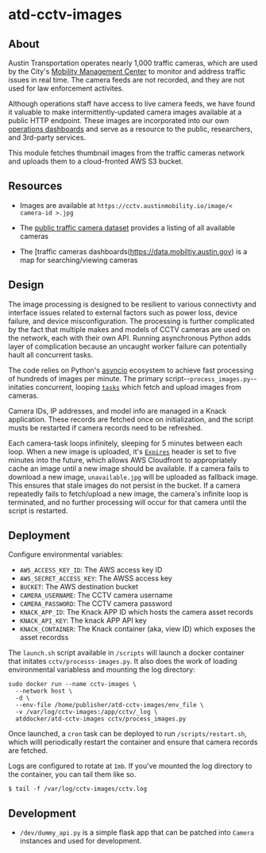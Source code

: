 # atd-cctv-images

## About

Austin Transportation operates nearly 1,000 traffic cameras, which are used by the City's [Mobility Management Center](https://www.austintexas.gov/department/arterial-management) to monitor and address traffic issues in real time. The camera feeds are not recorded, and they are not used for law enforcement activites.

Although operations staff have access to live camera feeds, we have found it valuable to make intermittently-updated camera images available at a public HTTP endpoint. These images are incorporated into our own [operations dashboards](https://data.mobiltiy.austin.gov) and serve as a resource to the public, researchers, and 3rd-party services.

This module fetches thumbnail images from the traffic cameras network and uploads them to a cloud-fronted AWS S3 bucket. 

## Resources

- Images are available at `https://cctv.austinmobility.io/image/< camera-id >.jpg`

- The [public traffic camera dataset](https://data.austintexas.gov/Transportation-and-Mobility/Traffic-Cameras/b4k4-adkb) provides a listing of all available cameras

- The [traffic cameras dashboards(https://data.mobiltiy.austin.gov) is a map for searching/viewing cameras

## Design

The image processing is designed to be resilient to various connectivty and interface issues related to external factors such as power loss, device failure, and device misconfiguration. The processing is further complicated by the fact that multiple makes and models of CCTV cameras are used on the network, each with their own API. Running asynchronous Python adds layer of complication because an uncaught worker failure can potentially hault all concurrent tasks.

The code relies on Python's [asyncio](https://docs.python.org/3/library/asyncio.html) ecosystem to achieve fast processing of hundreds of images per minute. The primary script--`process_images.py`--initaties concurrent, looping [`tasks`](https://docs.python.org/3/library/asyncio-task.html#task-object) which fetch and upload images from cameras.

Camera IDs, IP addresses, and model info are managed in a Knack application. These records are fetched once on initialization, and the script musts be restarted if camera records need to be refreshed.

Each camera-task loops infinitely, sleeping for 5 minutes between each loop. When a new image is uploaded, it's [`Expires`](https://developer.mozilla.org/en-US/docs/Web/HTTP/Headers/Expires) header is set to five minutes into the future, which allows AWS Cloudfront to appropriately cache an image until a new image should be available. If a camera fails to download a new image, `unavailable.jpg` will be uploaded as fallback image. This ensures that stale images do not persist in the bucket. If a camera repeatedly fails to fetch/upload a new image, the camera's infinite loop is terminated, and no further processing will occur for that camera until the script is restarted.

## Deployment

Configure environmental variables:

- `AWS_ACCESS_KEY_ID`: The AWS access key ID
- `AWS_SECRET_ACCESS_KEY`: The AWSS access key
- `BUCKET`: The AWS destination bucket
- `CAMERA_USERNAME`: The CCTV camera username
- `CAMERA_PASSWORD`: The CCTV camera password
- `KNACK_APP_ID`: The Knack APP ID which hosts the camera asset records
- `KNACK_API_KEY`: The knack APP API key
- `KNACK_CONTAINER`: The Knack container (aka, view ID) which exposes the asset recordss

The `launch.sh` script available in `/scripts` will launch a docker container that initates `cctv/processs-images.py`. It also does the work of loading environmental variabless and mounting the log directory:

```shell
sudo docker run --name cctv-images \
  --network host \
  -d \
  --env-file /home/publisher/atd-cctv-images/env_file \
  -v /var/log/cctv-images:/app/cctv/_log \
  atddocker/atd-cctv-images cctv/process_images.py
```

Once launched, a `cron` task can be deployed to run `/scripts/restart.sh`, which willl periodically restart the container and ensure that camera records are fetched.

Logs are configured to rotate at `1mb`. If you've mounted the log directory to the container, you can tail them like so.

```
$ tail -f /var/log/cctv-images/cctv.log 
```

## Development

- `/dev/dummy_api.py` is a simple flask app that can be patched into `Camera` instances and used for development.
